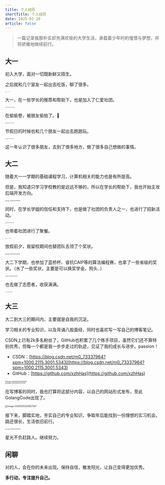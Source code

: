 ```yaml
---
title: 个人经历
shortTitle: 个人经历
date: 2025-01-20
article: false
---
```


> 一篇记录我那朴实却充满欢愉的大学生活，承载着少年时的憧憬与梦想，并将骄傲地继续前行。

## 大一

初入大学，面对一切既新鲜又陌生。

之后就和几个室友一起出去吃饭，聊了很多。


<div align='left'>
    <img src="https://cdn.golangcode.cn/images/202501202046922.png" alt="image-20250120204549221" style="zoom: 10%;" />
</div>

大一，在一些学长的推荐和帮助下，也是加入了仁爱社团。


<div align='left'>
<img src="https://cdn.golangcode.cn/images/202501202055554.png" alt="image-20250120205438260" style="zoom:15%;" />
</div>

在偷偷卷，被朋友偷拍了。📣


<div align='left'>
<img src="https://cdn.golangcode.cn/images/202501202102411.png" alt="image-20250120210246375" style="zoom:15%;" />
</div>

节假日的时候也和几个朋友一起出去跑跑玩。


<div align='left'>
<img src="https://cdn.golangcode.cn/images/202501202105656.png" alt="image-20250120210521212" style="zoom:15%;" />
</div>

这一年认识了很多朋友，去到了很多地方，做了很多自己想做的事情。

## 大二

随着大一一学期的基础课程学习，计算机相关的能力也是有所提高。

但是，我知道只学习学校教的是远远不够的，所以在学长的帮助下，我也开始主攻后端开发方向。


<div align='left'>
<img src="https://cdn.golangcode.cn/images/202501202112100.png" alt="image-20250120211159492" style="zoom:25%;" />
</div>

同时，在学长学姐的信任和支持下，也是做了社团的负责人之一，也进行了招新活动。


<div align='left'>
<img src="https://cdn.golangcode.cn/images/202501202115693.png" alt="image-20250120211511532" style="zoom:15%;" />
</div>

也带着社团进行了聚餐。


<div align='left'>
<img src="https://cdn.golangcode.cn/images/202501202124709.png" alt="image-20250120212346670" style="zoom:10%;" />
</div>

放假前夕，我留校期间也替团队去领了个奖状。


<div align='left'>
<img src="https://cdn.golangcode.cn/images/202501202124638.png" alt="image-20250120212411919" style="zoom:25%;" />
</div>


大二下学期，也参加了蓝桥杯、睿抗CAIP等的算法编程赛，也拿了一些省级的奖状。（水了一些奖状，主要是可以换奖学金。狗头..）


<div align='left'>
<img src="https://cdn.golangcode.cn/images/202501202207520.png" alt="image-20250120220709516" style="zoom:20%;" />
</div>

也去做了志愿者，收获满满。


<div align='left'>
<img src="https://cdn.golangcode.cn/images/202501202130054.png" alt="image-20250120213002691" style="zoom:12%;" />
</div>

## 大三

大二到大三的期间内，主要就是自我的沉淀。

学习相关的专业知识，以及背诵八股面经，同时也喜欢写一写自己的博客笔记。

CSDN上已有2k多名粉丝了，GitHub也积累了几个练手项目，虽然它们还不算特别优秀，但每一个都是我一步步走过的轨迹，见证了我的成长与进步。passion！

- CSDN：[https://blog.csdn.net/m0_73337964?spm=1000.2115.3001.5343](https://blog.csdn.net/m0_73337964?spm=1000.2115.3001.5343)
- GitHub：[https://github.com/xzhHas](https://github.com/xzhHas)

<div align='left'>
<img src="https://cdn.golangcode.cn/images/202501202136890.png" alt="image-20250120213548382" style="zoom:35%;" />
</div>



<div>
    <img src="https://cdn.golangcode.cn/images/202501202137243.png" alt="image-20250120213722705" style="zoom:33%;" />
</div>

在写博客的同时，我也打算将这部分内容，以自己的网站形式发布，至此GolangCode出现了。


<img src="https://cdn.golangcode.cn/images/202501202209031.png" alt="image-20250120220927307" style="zoom:50%;" />

接下来，脚踏实地，夯实自己的专业知识，争取年后能找到一份理想的实习机会。路还很长，生活依旧前行。


<img src="https://cdn.golangcode.cn/images/202501202210478.png" alt="image-20250120221007370" style="zoom:25%;" />

星光不负赶路人。继续努力。



## 闲聊

对的人，会在你的未来出现。保持自信，散发阳光，让自己变得更加优秀。

**多行动，专注提升自己。**

